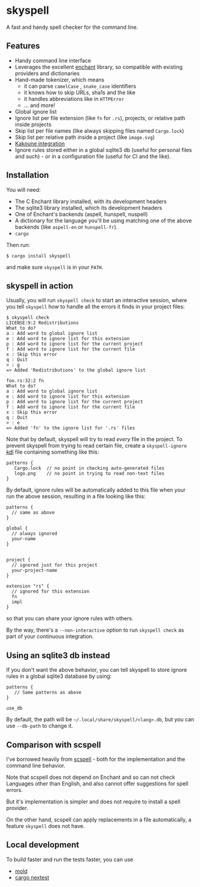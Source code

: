 # skyspell

A fast and handy spell checker for the command line.

## Features

* Handy command line interface
* Leverages the excellent [enchant](https://abiword.github.io/enchant/) library,
  so compatible with existing providers and dictionaries
* Hand-made tokenizer, which means
   * it can parse `camelCase` , `snake_case` identifiers
   * it knows how to skip URLs, sha1s and the like
   * it handles abbreviations like in `HTTPError`
   * ... and more!
* Global ignore list
* Ignore list per file extension (like `fn` for `.rs`), projects, or
  relative path inside projects
* Skip list per file names (like always skipping files named `Cargo.lock`)
* Skip list per relative path inside a project (like `image.svg`)
* [Kakoune integration](https://git.sr.ht/~your-tools/skyspell/tree/main/item/crates/kak/README.md)
* Ignore rules stored either in a global sqlite3 db (useful for personal files and such) - or in a configuration file (useful for CI and the like).

## Installation

You will need:

* The C Enchant library installed, with its development headers
* The sqlite3 library installed, which its development headers
* One of Enchant's backends (aspell, hunspell, nuspell)
* A dictionary for the language you'll be using matching one of
  the above backends (like `aspell-en` or `hunspell-fr`).
* `cargo`

Then run:

```
$ cargo install skyspell
```

and make sure `skyspell` is in your `PATH`.

## skyspell in action

Usually, you will run `skyspell check` to start an interactive session,
where you tell `skyspell` how to handle all the errors it finds in your
project files:

```
$ skyspell check
LICENSE:9:2 Redistributions
What to do?
a : Add word to global ignore list
e : Add word to ignore list for this extension
p : Add word to ignore list for the current project
f : Add word to ignore list for the current file
x : Skip this error
q : Quit
> : g
=> Added 'Redistributions' to the global ignore list

foo.rs:32:2 fn
What to do?
a : Add word to global ignore list
e : Add word to ignore list for this extension
p : Add word to ignore list for the current project
f : Add word to ignore list for the current file
x : Skip this error
q : Quit
> : e
=> Added 'fn' to the ignore list for '.rs' files
```

Note that by default, skyspell will try to read *every* file in the project.
To prevent skyspell from trying to read certain file, create a `skyspell-ignore` [kdl](https://kdl.dev/) file containing something like this:

```kdl
patterns {
   Cargo.lock  // no point in checking auto-generated files
   logo.png    // no point in trying to read non-text files
}
```

By default, ignore rules will be automatically added to this file when
your run the above session, resulting in a file looking like this:

```kdl
patterns {
  // same as above
}

global {
  // always ignored
  your-name
}


project {
  // ignored just for this project
  your-project-name
}

extension "rs" {
  // ignored for this extension
  fn
  impl
}
```

so that you can share your ignore rules with others.

By the way, there's a `--non-interactive` option to run `skyspell check`
as part of your continuous integration.

## Using an sqlite3 db instead

If you don't want the above behavior, you can tell skyspell to store
ignore rules in a global sqlite3 database by using:

```kdl
patterns {
   // Same patterns as above
}

use_db
```

By default, the path will be `~/.local/share/skyspell/<lang>.db`, but you
can use `--db-path` to change it.

## Comparison with scspell

I've borrowed heavily from [scspell](https://github.com/myint/scspell) -
both for the implementation and the command line behavior.

Note that scspell does not depend on Enchant and so can not check
Languages other than English, and also cannot offer suggestions for
spell errors.

But it's implementation is simpler and does not require to install a
spell provider.

On the other hand, scspell can apply replacements in a file automatically,
a feature `skyspell` does not have.

## Local development

To build faster and run the tests faster, you can use

* [mold](https://github.com/rui314/mold/)
* [cargo nextest](https://nexte.st/)
